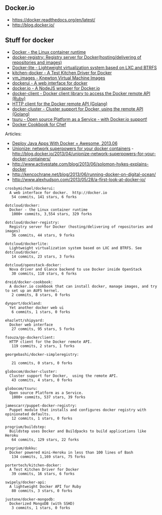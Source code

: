 ## Docker.io

  - https://docker.readthedocs.org/en/latest/
  - http://blog.docker.io/

## Stuff for docker
  - [Docker - the Linux container runtime](https://github.com/dotcloud/docker)
  - [docker-registry: Registry server for Docker(hosting/delivering of repositories and images)](https://github.com/dotcloud/docker-registry)
  - [Docker-lite - Lightweight virtualization system based on LXC and BTRFS](https://github.com/dotcloud/dockerlite.git)
  - [kitchen-docker - A Test Kitchen Driver for Docker](https://github.com/portertech/kitchen-docker)
  - [vm_images - Knewton Virtual Machine Images](https://github.com/Knewton/vm_images.git)
  - [dockerui - A web interface for docker](https://github.com/crosbymichael/dockerui.git)
  - [docker.io - A NodeJS wrapper for Docker.io](https://github.com/appersonlabs/docker.io.git)
  - [docker-client - Docker client library to access the Docker remote API (Ruby)](https://github.com/geku/docker-client.git)
  - [HTTP client for the Docker remote API (Golang)](https://github.com/fsouza/go-dockerclient.git)
  - [docker-cluster - Cluster support for Docker, using the remote API (Golang)](https://github.com/globocom/docker-cluster.git)
  - [tsuru - Open source Platform as a Service - with Docker.io support!](https://github.com/globocom/tsuru.git)
  - [Docker Cookbook for Chef](https://github.com/dreid/docker-cookbook.git)



Articles:
  - [Deploy Java Apps With Docker = Awesome, 2013.06](http://blogs.atlassian.com/2013/06/deploy-java-apps-with-docker-awesome/)
  - [Unionize: network superpowers for your docker containers](https://gist.github.com/jpetazzo/5493295) - http://blog.docker.io/2013/04/unionize-network-superpowers-for-your-docker-containers/
  - http://www.activestate.com/blog/2013/06/solomon-hykes-explains-docker
  - http://kencochrane.net/blog/2013/06/running-docker-on-digital-ocean/
  - http://www.alexhudson.com/2013/05/28/a-first-look-at-docker-io/



<!-- PROJECTS_LIST_START -->
    crosbymichael/dockerui:
      A web interface for docker.  http://docker.io
       54 commits, 141 stars, 6 forks

    dotcloud/docker:
      Docker - the Linux container runtime
       1000+ commits, 3,554 stars, 329 forks

    dotcloud/docker-registry:
      Registry server for Docker (hosting/delivering of repositories and images)
       36 commits, 44 stars, 9 forks

    dotcloud/dockerlite:
      Lightweight virtualization system based on LXC and BTRFS. See dotcloud/docker.
       14 commits, 23 stars, 3 forks

    dotcloud/openstack-docker:
      Nova driver and Glance backend to use Docker inside OpenStack
       30 commits, 110 stars, 6 forks

    dreid/docker-cookbook:
      A docker.io cookbook that can install docker, manage images, and try to set up an AUFS kernel.
       2 commits, 8 stars, 0 forks

    dynport/dockland:
      Yet another docker web ui
       6 commits, 1 stars, 0 forks

    ehazlett/shipyard:
      Docker web interface
       27 commits, 95 stars, 5 forks

    fsouza/go-dockerclient:
      HTTP client for the Docker remote API.
       119 commits, 2 stars, 1 forks

    georgebashi/docker-simpleregistry:

       21 commits, 0 stars, 0 forks

    globocom/docker-cluster:
      Cluster support for Docker,  using the remote API.
       43 commits, 4 stars, 0 forks

    globocom/tsuru:
      Open source Platform as a Service.
       1000+ commits, 537 stars, 39 forks

    jamescarr/puppet-docker-registry:
      Puppet module that installs and configures docker registry with opinionated defaults.
       12 commits, 1 stars, 0 forks

    progrium/buildstep:
      Buildstep uses Docker and Buildpacks to build applications like Heroku
       64 commits, 129 stars, 22 forks

    progrium/dokku:
      Docker powered mini-Heroku in less than 100 lines of Bash
       134 commits, 1,169 stars, 75 forks

    portertech/kitchen-docker:
      A Test Kitchen Driver for Docker
       39 commits, 16 stars, 6 forks

    swipely/docker-api:
      A lightweight Docker API for Ruby
       80 commits, 3 stars, 0 forks

    justone/docker-mongodb:
      Dockerized MongoDB (with SSHD)
       3 commits, 1 stars, 0 forks
<!-- PROJECTS_LIST_END -->
